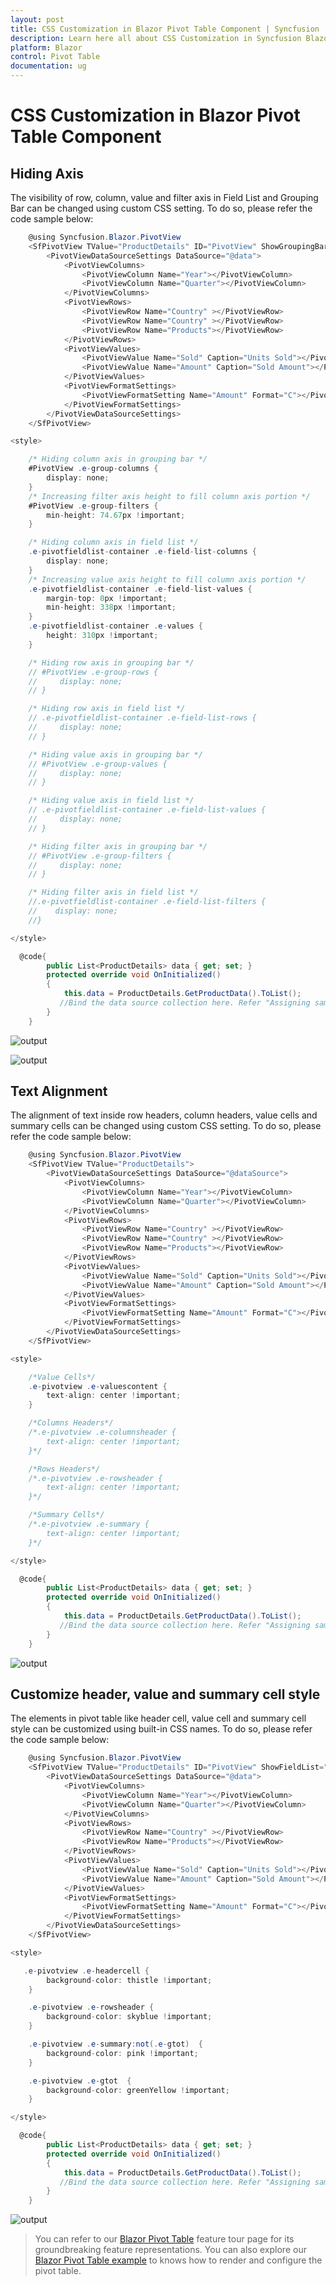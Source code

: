 ```yaml
---
layout: post
title: CSS Customization in Blazor Pivot Table Component | Syncfusion
description: Learn here all about CSS Customization in Syncfusion Blazor Pivot Table component and more.
platform: Blazor
control: Pivot Table
documentation: ug
---
```


# CSS Customization in Blazor Pivot Table Component

## Hiding Axis

The visibility of row, column, value and filter axis in Field List and Grouping Bar can be changed using custom CSS setting. To do so, please refer the code sample below:

```csharp
    @using Syncfusion.Blazor.PivotView
    <SfPivotView TValue="ProductDetails" ID="PivotView" ShowGroupingBar="true" ShowFieldList="true">
        <PivotViewDataSourceSettings DataSource="@data">
            <PivotViewColumns>
                <PivotViewColumn Name="Year"></PivotViewColumn>
                <PivotViewColumn Name="Quarter"></PivotViewColumn>
            </PivotViewColumns>
            <PivotViewRows>
                <PivotViewRow Name="Country" ></PivotViewRow>
                <PivotViewRow Name="Country" ></PivotViewRow>
                <PivotViewRow Name="Products"></PivotViewRow>
            </PivotViewRows>
            <PivotViewValues>
                <PivotViewValue Name="Sold" Caption="Units Sold"></PivotViewValue>
                <PivotViewValue Name="Amount" Caption="Sold Amount"></PivotViewValue>
            </PivotViewValues>
            <PivotViewFormatSettings>
                <PivotViewFormatSetting Name="Amount" Format="C"></PivotViewFormatSetting>
            </PivotViewFormatSettings>
        </PivotViewDataSourceSettings>
    </SfPivotView>

<style>

    /* Hiding column axis in grouping bar */
    #PivotView .e-group-columns {
        display: none;
    }
    /* Increasing filter axis height to fill column axis portion */
    #PivotView .e-group-filters {
        min-height: 74.67px !important;
    }

    /* Hiding column axis in field list */
    .e-pivotfieldlist-container .e-field-list-columns {
        display: none;
    }
    /* Increasing value axis height to fill column axis portion */
    .e-pivotfieldlist-container .e-field-list-values {
        margin-top: 0px !important;
        min-height: 338px !important;
    }
    .e-pivotfieldlist-container .e-values {
        height: 310px !important;
    }

    /* Hiding row axis in grouping bar */
    // #PivotView .e-group-rows {
    //     display: none;
    // }

    /* Hiding row axis in field list */
    // .e-pivotfieldlist-container .e-field-list-rows {
    //     display: none;
    // }

    /* Hiding value axis in grouping bar */
    // #PivotView .e-group-values {
    //     display: none;
    // }

    /* Hiding value axis in field list */
    // .e-pivotfieldlist-container .e-field-list-values {
    //     display: none;
    // }

    /* Hiding filter axis in grouping bar */
    // #PivotView .e-group-filters {
    //     display: none;
    // }

    /* Hiding filter axis in field list */
    //.e-pivotfieldlist-container .e-field-list-filters {
    //    display: none;
    //}

</style>

  @code{
        public List<ProductDetails> data { get; set; }
        protected override void OnInitialized()
        {
            this.data = ProductDetails.GetProductData().ToList();
           //Bind the data source collection here. Refer "Assigning sample data to the pivot table" section in getting started for more details.
        }
    }

```

![output](images/hide-columns-gb.png "Columns hidden from Grouping Bar")

![output](images/hide-columns-fl.png "Columns hidden from Field List")

## Text Alignment

The alignment of text inside row headers, column headers, value cells and summary cells can be changed using custom CSS setting. To do so, please refer the code sample below:

```csharp
    @using Syncfusion.Blazor.PivotView
    <SfPivotView TValue="ProductDetails">
        <PivotViewDataSourceSettings DataSource="@dataSource">
            <PivotViewColumns>
                <PivotViewColumn Name="Year"></PivotViewColumn>
                <PivotViewColumn Name="Quarter"></PivotViewColumn>
            </PivotViewColumns>
            <PivotViewRows>
                <PivotViewRow Name="Country" ></PivotViewRow>
                <PivotViewRow Name="Country" ></PivotViewRow>
                <PivotViewRow Name="Products"></PivotViewRow>
            </PivotViewRows>
            <PivotViewValues>
                <PivotViewValue Name="Sold" Caption="Units Sold"></PivotViewValue>
                <PivotViewValue Name="Amount" Caption="Sold Amount"></PivotViewValue>
            </PivotViewValues>
            <PivotViewFormatSettings>
                <PivotViewFormatSetting Name="Amount" Format="C"></PivotViewFormatSetting>
            </PivotViewFormatSettings>
        </PivotViewDataSourceSettings>
    </SfPivotView>

<style>

    /*Value Cells*/
    .e-pivotview .e-valuescontent {
        text-align: center !important;
    }

    /*Columns Headers*/
    /*.e-pivotview .e-columnsheader {
        text-align: center !important;
    }*/

    /*Rows Headers*/
    /*.e-pivotview .e-rowsheader {
        text-align: center !important;
    }*/

    /*Summary Cells*/
    /*.e-pivotview .e-summary {
        text-align: center !important;
    }*/

</style>

  @code{
        public List<ProductDetails> data { get; set; }
        protected override void OnInitialized()
        {
            this.data = ProductDetails.GetProductData().ToList();
           //Bind the data source collection here. Refer "Assigning sample data to the pivot table" section in getting started for more details.
        }
    }

```

![output](images/text-alignment.png)

## Customize header, value and summary cell style

The elements in pivot table like header cell, value cell and summary cell style can be customized using built-in CSS names. To do so, please refer the code sample below:

```csharp
    @using Syncfusion.Blazor.PivotView
    <SfPivotView TValue="ProductDetails" ID="PivotView" ShowFieldList="true">
        <PivotViewDataSourceSettings DataSource="@data">
            <PivotViewColumns>
                <PivotViewColumn Name="Year"></PivotViewColumn>
                <PivotViewColumn Name="Quarter"></PivotViewColumn>
            </PivotViewColumns>
            <PivotViewRows>
                <PivotViewRow Name="Country" ></PivotViewRow>
                <PivotViewRow Name="Products"></PivotViewRow>
            </PivotViewRows>
            <PivotViewValues>
                <PivotViewValue Name="Sold" Caption="Units Sold"></PivotViewValue>
                <PivotViewValue Name="Amount" Caption="Sold Amount"></PivotViewValue>
            </PivotViewValues>
            <PivotViewFormatSettings>
                <PivotViewFormatSetting Name="Amount" Format="C"></PivotViewFormatSetting>
            </PivotViewFormatSettings>
        </PivotViewDataSourceSettings>
    </SfPivotView>

<style>

   .e-pivotview .e-headercell {
        background-color: thistle !important;
    }

    .e-pivotview .e-rowsheader {
        background-color: skyblue !important;
    }

    .e-pivotview .e-summary:not(.e-gtot)  {
        background-color: pink !important;
    }

    .e-pivotview .e-gtot  {
        background-color: greenYellow !important;
    }

</style>

  @code{
        public List<ProductDetails> data { get; set; }
        protected override void OnInitialized()
        {
            this.data = ProductDetails.GetProductData().ToList();
           //Bind the data source collection here. Refer "Assigning sample data to the pivot table" section in getting started for more details.
        }
    }

```

![output](images/pivottable-css.png)

> You can refer to our [Blazor Pivot Table](https://www.syncfusion.com/blazor-components/blazor-pivot-table) feature tour page for its groundbreaking feature representations. You can also explore our [Blazor Pivot Table example](https://blazor.syncfusion.com/demos/pivot-table/default-functionalities?theme=bootstrap4) to knows how to render and configure the pivot table.
